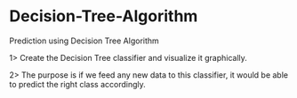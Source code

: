 # Decision-Tree-Algorithm
Prediction using Decision Tree  Algorithm

1> Create the Decision Tree classifier and visualize it graphically.

2> The purpose is if we feed any new data to this classifier, it would be able to
   predict the right class accordingly.
